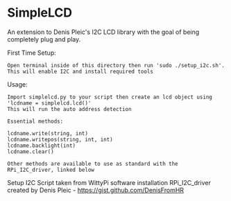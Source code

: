 # SimpleLCD
 An extension to Denis Pleic's I2C LCD library with the goal of being completely plug and play.

 First Time Setup:

	Open terminal inside of this directory then run 'sudo ./setup_i2c.sh'. This will enable I2C and install required tools

 Usage:

	Import simplelcd.py to your script then create an lcd object using 'lcdname = simplelcd.lcd()'
	This will run the auto address detection
	
	Essential methods:
	
	lcdname.write(string, int)
	lcdname.writepos(string, int, int)
	lcdname.backlight(int)
	lcdname.clear()
	
	Other methods are available to use as standard with the RPi_I2C_driver, linked below


Setup I2C Script taken from WittyPi software installation
RPi_I2C_driver created by Denis Pleic - https://gist.github.com/DenisFromHR
